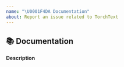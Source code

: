 ```yaml
---
name: "\U0001F4DA Documentation"
about: Report an issue related to TorchText
---
```


## 📚 Documentation

**Description**

<!-- A clear and concise description of what content in https://pytorch.org/text/stable/index.html is an issue. -->
